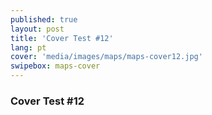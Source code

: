 ```yaml
---
published: true
layout: post
title: 'Cover Test #12'
lang: pt
cover: 'media/images/maps/maps-cover12.jpg'
swipebox: maps-cover
---
```

### Cover Test #12

